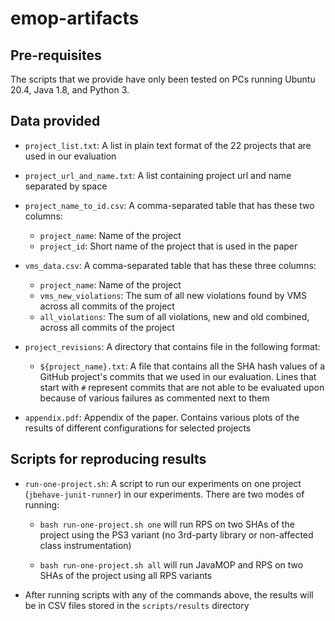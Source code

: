 # emop-artifacts

## Pre-requisites

The scripts that we provide have only been tested on PCs running Ubuntu 20.4, Java 1.8, and Python 3.

## Data provided

* `project_list.txt`: A list in plain text format of the 22 projects that are used in our evaluation

* `project_url_and_name.txt`: A list containing project url and name separated by space

* `project_name_to_id.csv`: A comma-separated table that has these two columns:
  * `project_name`: Name of the project
  * `project_id`: Short name of the project that is used in the paper
  
* `vms_data.csv`: A comma-separated table that has these three columns:
  * `project_name`: Name of the project
  * `vms_new_violations`: The sum of all new violations found by VMS across all commits of the project
  * `all_violations`: The sum of all violations, new and old combined, across all commits of the project
  
* `project_revisions`: A directory that contains file in the following format:
  * `${project_name}.txt`: A file that contains all the SHA hash values of a GitHub project's commits that we used in our evaluation. Lines that start with `#` represent commits that are not able to be evaluated upon because of various failures as commented next to them
  
* `appendix.pdf`: Appendix of the paper. Contains various plots of the results of different configurations for selected projects

## Scripts for reproducing results

* `run-one-project.sh`: A script to run our experiments on one project (`jbehave-junit-runner`) in our experiments. There are two modes of running:

  * `bash run-one-project.sh one` will run RPS on two SHAs of the project using the PS3 variant (no 3rd-party library or non-affected class instrumentation)

  * `bash run-one-project.sh all` will run JavaMOP and RPS on two SHAs of the project using all RPS variants

* After running scripts with any of the commands above, the results will be in CSV files stored in the `scripts/results` directory

